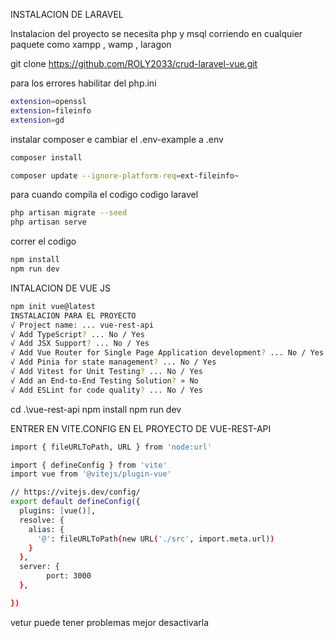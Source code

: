 INSTALACION DE LARAVEL

Instalacion del proyecto
se necesita php y msql corriendo en cualquier paquete como xampp , wamp , laragon

git clone https://github.com/ROLY2033/crud-laravel-vue.git

para los errores habilitar del php.ini
```sh
extension=openssl
extension=fileinfo
extension=gd
```
instalar composer e cambiar el .env-example a .env
```sh
composer install
```

```sh
composer update --ignore-platform-req=ext-fileinfo~
```

para cuando compila el codigo codigo laravel

```sh 
php artisan migrate --seed
php artisan serve
```

correr el codigo
```sh
npm install
npm run dev
```

INTALACION DE VUE JS

```sh
npm init vue@latest
INSTALACION PARA EL PROYECTO
√ Project name: ... vue-rest-api
√ Add TypeScript? ... No / Yes
√ Add JSX Support? ... No / Yes
√ Add Vue Router for Single Page Application development? ... No / Yes
√ Add Pinia for state management? ... No / Yes
√ Add Vitest for Unit Testing? ... No / Yes
√ Add an End-to-End Testing Solution? » No
√ Add ESLint for code quality? ... No / Yes
```

cd .\vue-rest-api
 npm install
npm run dev

ENTRER EN VITE.CONFIG EN EL PROYECTO DE VUE-REST-API

```sh
import { fileURLToPath, URL } from 'node:url'

import { defineConfig } from 'vite'
import vue from '@vitejs/plugin-vue'

// https://vitejs.dev/config/
export default defineConfig({
  plugins: [vue()],
  resolve: {
    alias: {
      '@': fileURLToPath(new URL('./src', import.meta.url))
    }
  },
  server: {
        port: 3000
  },

})
```

vetur puede tener problemas mejor desactivarla






